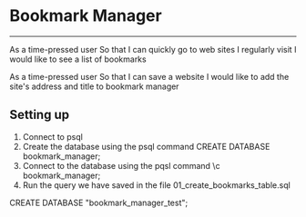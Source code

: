 # Bookmark Manager
---

As a time-pressed user
So that I can quickly go to web sites I regularly visit
I would like to see a list of bookmarks

As a time-pressed user
So that I can save a website
I would like to add the site's address and title to bookmark manager

## Setting up 

1) Connect to psql
2) Create the database using the psql command CREATE DATABASE bookmark_manager;
3) Connect to the database using the pqsl command \c bookmark_manager;
4) Run the query we have saved in the file 01_create_bookmarks_table.sql

CREATE DATABASE "bookmark_manager_test";